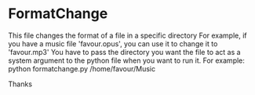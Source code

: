 # FormatChange
This file changes the format of a file in a specific directory
For example, if you have a music file 'favour.opus', you can use it to change it to 'favour.mp3'
You have to pass the directory you want the file to act as a system argument to the python file when you want to run it.
For example:
python formatchange.py /home/favour/Music




Thanks
